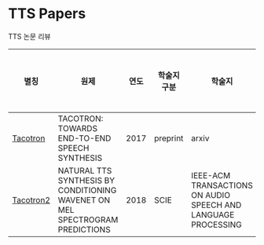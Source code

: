# TTS Papers
TTS 논문 리뷰

| 별칭 | 원제 | 연도 | 학술지 구분 | 학술지 | 대상언어 | 종단점 | 데이터셋 | 데이터 구조 | 데이터 분량 | 언어적 특성 | 보코더 | 보코더 피처 | 평가지표 | 비고 |
|-|-|-|-|-|-|-|-|-|-|-|-|-|-|-|
| [Tacotron](./papers/Tacotron.md) | TACOTRON: TOWARDS END-TO-END SPEECH SYNTHESIS | 2017 | preprint | arxiv | 영어 | Text → Spectrogram → Waveform | - | &lt;text, audio&gt; | 24시간 30분 | - | Griffin-Lim | - | MOS | - |
| [Tacotron2](./papers/Tacotron2.md) | NATURAL TTS SYNTHESIS BY CONDITIONING WAVENET ON MEL SPECTROGRAM PREDICTIONS | 2018 | SCIE | IEEE-ACM TRANSACTIONS ON AUDIO SPEECH AND LANGUAGE PROCESSING | 영어 | - | Text → Spectrogram → Waveform | - | &lt;text, audio&gt; | 24시간 30분 | - | WaveNet | MOS | - |